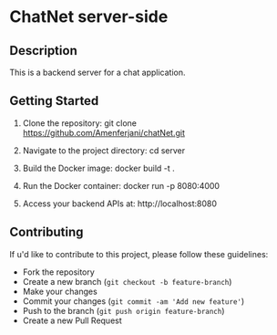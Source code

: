 <!-- @format -->

# ChatNet server-side

## Description

This is a backend server for a chat application.

## Getting Started

1. Clone the repository:
   git clone https://github.com/Amenferjani/chatNet.git

2. Navigate to the project directory:
   cd server

3. Build the Docker image:
   docker build -t <image-name> .

4. Run the Docker container:
   docker run -p 8080:4000

5. Access your backend APIs at:
   http://localhost:8080

## Contributing

If u'd like to contribute to this project, please follow these guidelines:

- Fork the repository
- Create a new branch (`git checkout -b feature-branch`)
- Make your changes
- Commit your changes (`git commit -am 'Add new feature'`)
- Push to the branch (`git push origin feature-branch`)
- Create a new Pull Request

